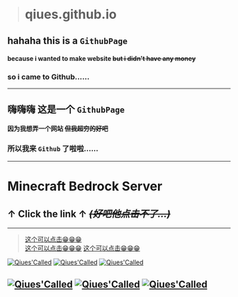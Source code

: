
># qiues.github.io

## hahaha this is a `GithubPage`
#### because i wanted to make website ~~but i didn't have any money~~
### so i came to Github......
------
## 嗨嗨嗨 这是一个 `GithubPage`
#### 因为我想弄一个网站 ~~但我超穷的好吧~~
### 所以我来 `Github` 了啦啦......
------
# Minecraft Bedrock Server
## ↑ __Click the link__ ↑ ~~*(好吧他点击不了...)*~~
------

> [这个可以点击😁😁😁](https://qiues.github.io/server.html "页面")  
> [这个可以点击😁😁😁](https://github.com/Qiues/Qiues.github.io/raw/main/server/plain%20craft%20launcher%202.exe "页面") 
> [这个可以点击😁😁😁]( "页面")

[![Qiues'Called](https://img.shields.io/badge/TEAM-Qiues-green.svg?logo=angular&style=for-the-badge)](https://github.com/Qiues)
[![Qiues'Called](https://img.shields.io/badge/SERVER-BDS-green.svg?logo=angular&style=for-the-badge)](https://github.com/Qiues)
[![Qiues'Called](https://img.shields.io/badge/STAR-1.2M+-green.svg?logo=angular&style=for-the-badge)](https://github.com/Qiues)

[![Qiues'Called](https://img.shields.io/badge/FORK-200+-green.svg?logo=angular&style=for-the-badge)](https://github.com/Qiues)
[![Qiues'Called](https://img.shields.io/badge/HELPER-Qiutor-green.svg?logo=angular&style=for-the-badge)](https://github.com/Qiues)
[![Qiues'Called](https://img.shields.io/badge/OWNER-poiuasdf163-green.svg?logo=angular&style=for-the-badge)](https://github.com/Qiues)
------
